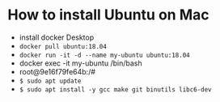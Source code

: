 # How to install Ubuntu on Mac

- install docker Desktop
- ```docker pull ubuntu:18.04```
- ```docker run -it -d --name my-ubuntu ubuntu:18.04```
- docker exec -it my-ubuntu /bin/bash
- root@9e16f79fe64b:/#
- ```$ sudo apt update```
- ```$ sudo apt install -y gcc make git binutils libc6-dev```

